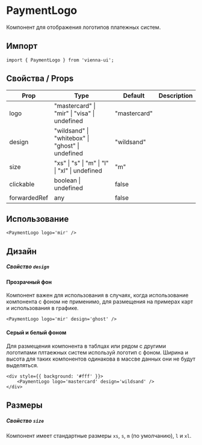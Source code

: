 # PaymentLogo

Компонент для отображения логотипов платежных систем.


## Импорт

```
import { PaymentLogo } from 'vienna-ui';
```

## Свойства / Props

Prop | Type | Default | Description
--- | --- | --- | ---
logo | "mastercard" \| "mir" \| "visa" \| undefined | "mastercard" |
design | "wildsand" \| "whitebox" \| "ghost" \| undefined | "wildsand" |
size | "xs" \| "s" \| "m" \| "l" \| "xl" \| undefined | "m" |
clickable | boolean \| undefined | false |
forwardedRef | any | false |

## Использование

```
<PaymentLogo logo='mir' />
```

## Дизайн
##### Свойство `design`

#### Прозрачный фон

Компонент важен для использования в случаях, когда использование компонента с фоном не применимо, для размещения на примерах карт и использования в графике.

```
<PaymentLogo logo='mir' design='ghost' />
```
#### Серый и белый фоном

Для размещения компонента в таблцах или рядом с другими логотипами плтаежных систем используй логотип с фоном. Ширина и высота для таких компонентов одинакова в массве данных они не будут выделяться.

```
<div style={{ background: '#fff' }}>
    <PaymentLogo logo='mastercard' design='wildsand' />
</div>
```

## Размеры
##### Свойство `size`

Компонент имеет стандартные размеры `xs`, `s`, `m` (по умолчанию), `l` и `xl`.
